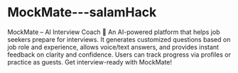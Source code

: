 # MockMate---salamHack
MockMate – AI Interview Coach 🚀 An AI-powered platform that helps job seekers prepare for interviews. It generates customized questions based on job role and experience, allows voice/text answers, and provides instant feedback on clarity and confidence. Users can track progress via profiles or practice as guests. Get interview-ready with MockMate!
